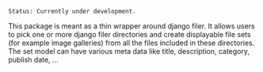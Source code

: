     Status: Currently under development.

This package is meant as a thin wrapper around django filer. It allows users to pick one or more django filer directories and create displayable file sets (for example image galleries) from all the files included in these directories. The set model can have various meta data like title, description, category, publish date, ...
